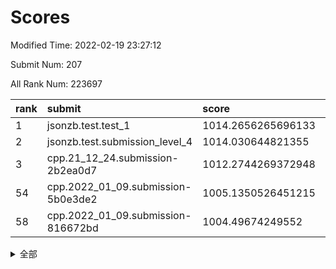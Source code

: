 # Scores

Modified Time: 2022-02-19 23:27:12

Submit Num: 207

All Rank Num: 223697

| rank |               submit               |       score        |       sigma        | pk_num |
| :--- | :--------------------------------- | :----------------- | :----------------- | :----- |
| 1    | jsonzb.test.test_1                 | 1014.2656265696133 | 0.8239678879134333 | 4323   |
| 2    | jsonzb.test.submission_level_4     | 1014.030644821355  | 0.7998986230625513 | 4317   |
| 3    | cpp.21_12_24.submission-2b2ea0d7   | 1012.2744269372948 | 0.7917798673993361 | 4320   |
| 54   | cpp.2022_01_09.submission-5b0e3de2 | 1005.1350526451215 | 0.7132595985581268 | 4322   |
| 58   | cpp.2022_01_09.submission-816672bd | 1004.49674249552   | 0.7278697254154248 | 4320   |


<details>
<summary>全部</summary>

| rank |                 submit                 |       score        |       sigma        | pk_num |
| :--- | :------------------------------------- | :----------------- | :----------------- | :----- |
| 1    | jsonzb.test.test_1                     | 1014.2656265696133 | 0.8239678879134333 | 4323   |
| 2    | jsonzb.test.submission_level_4         | 1014.030644821355  | 0.7998986230625513 | 4317   |
| 3    | cpp.21_12_24.submission-2b2ea0d7       | 1012.2744269372948 | 0.7917798673993361 | 4320   |
| 4    | gobigger.level_3.submission_level_3_12 | 1011.9164889054056 | 0.7896437892608043 | 4321   |
| 5    | gobigger.level_3.submission_level_3_44 | 1011.3977037628175 | 0.7647616871048125 | 4324   |
| 6    | gobigger.level_3.submission_level_3_1  | 1011.3511894135871 | 0.7690223966811948 | 4322   |
| 7    | gobigger.level_3.submission_level_3_37 | 1011.2214865689659 | 0.7558992656289684 | 4319   |
| 8    | gobigger.level_3.submission_level_3_33 | 1011.1104560508073 | 0.798471109396261  | 4317   |
| 9    | gobigger.level_3.submission_level_3_38 | 1011.0551575415075 | 0.7696034736654143 | 4318   |
| 10   | gobigger.level_3.submission_level_3_32 | 1010.969862507916  | 0.7723020051118391 | 4323   |
| 11   | gobigger.level_3.submission_level_3_5  | 1010.9004603946402 | 0.7649933954980315 | 4326   |
| 12   | gobigger.level_3.submission_level_3_47 | 1010.891868073185  | 0.7701679481601608 | 4323   |
| 13   | gobigger.level_3.submission_level_3_11 | 1010.7692183464395 | 0.7655636509808361 | 4323   |
| 14   | gobigger.level_3.submission_level_3_4  | 1010.7691557685307 | 0.7747021019755516 | 4321   |
| 15   | gobigger.level_3.submission_level_3_8  | 1010.6902018004744 | 0.7605676905951393 | 4326   |
| 16   | gobigger.level_3.submission_level_3_25 | 1010.6435275205527 | 0.7617754605228596 | 4326   |
| 17   | gobigger.level_3.submission_level_3_10 | 1010.6376634045489 | 0.7351352039252704 | 4323   |
| 18   | gobigger.level_3.submission_level_3_35 | 1010.571501924249  | 0.7872257706373375 | 4328   |
| 19   | gobigger.level_3.submission_level_3_19 | 1010.530765636764  | 0.7767129504515553 | 4319   |
| 20   | gobigger.level_3.submission_level_3_15 | 1010.5246021535945 | 0.7705022488975983 | 4324   |
| 21   | gobigger.level_3.submission_level_3_23 | 1010.4983272590778 | 0.7711079937310114 | 4323   |
| 22   | gobigger.level_3.submission_level_3_31 | 1010.4867553337306 | 0.786717297103507  | 4323   |
| 23   | gobigger.level_3.submission_level_3_36 | 1010.4751194486577 | 0.7762490885812313 | 4327   |
| 24   | gobigger.level_3.submission_level_3_6  | 1010.4405062508771 | 0.7530220317296759 | 4324   |
| 25   | gobigger.level_3.submission_level_3_7  | 1010.4039013192994 | 0.7707224024008603 | 4322   |
| 26   | gobigger.level_3.submission_level_3_27 | 1010.3728724629602 | 0.7772424617626965 | 4325   |
| 27   | gobigger.level_3.submission_level_3_48 | 1010.3570630713581 | 0.7655834990663835 | 4323   |
| 28   | gobigger.level_3.submission_level_3_22 | 1010.354095647005  | 0.7543813724237931 | 4327   |
| 29   | gobigger.level_3.submission_level_3_2  | 1010.2341215144261 | 0.7677208345766398 | 4322   |
| 30   | gobigger.level_3.submission_level_3_13 | 1010.1972541543623 | 0.7769456547960722 | 4323   |
| 31   | gobigger.level_3.submission_level_3_30 | 1010.1619594895396 | 0.7709365778450686 | 4326   |
| 32   | gobigger.level_3.submission_level_3_39 | 1010.0881928548326 | 0.7770946422401154 | 4326   |
| 33   | gobigger.level_3.submission_level_3_16 | 1009.7743015903698 | 0.7751821710237307 | 4318   |
| 34   | gobigger.level_3.submission_level_3_45 | 1009.714839139622  | 0.7604354321662089 | 4326   |
| 35   | gobigger.level_3.submission_level_3_24 | 1009.6349321979263 | 0.7604040278763299 | 4316   |
| 36   | gobigger.level_3.submission_level_3_42 | 1009.6100958321246 | 0.7438593209522003 | 4319   |
| 37   | gobigger.level_3.submission_level_3_34 | 1009.5993322665829 | 0.7827984301638778 | 4324   |
| 38   | gobigger.level_3.submission_level_3_21 | 1009.533863539175  | 0.7503709560179225 | 4324   |
| 39   | gobigger.level_3.submission_level_3_18 | 1009.5251802700602 | 0.7674045611237346 | 4321   |
| 40   | gobigger.level_3.submission_level_3_40 | 1009.4505327991842 | 0.7515412558801984 | 4326   |
| 41   | gobigger.level_3.submission_level_3_9  | 1009.386042752301  | 0.7505639634260444 | 4320   |
| 42   | gobigger.level_3.submission_level_3_28 | 1009.1380850178291 | 0.7693139057650223 | 4318   |
| 43   | gobigger.level_3.submission_level_3_20 | 1009.0851996714097 | 0.7494361820638749 | 4321   |
| 44   | gobigger.level_3.submission_level_3_0  | 1009.0185896416372 | 0.7619187489636579 | 4323   |
| 45   | gobigger.level_3.submission_level_3_46 | 1008.9861991376996 | 0.7744045398581422 | 4322   |
| 46   | gobigger.level_3.submission_level_3_3  | 1008.8592605751169 | 0.7343257672039897 | 4322   |
| 47   | gobigger.level_3.submission_level_3_41 | 1008.8061764842421 | 0.764752862456573  | 4320   |
| 48   | gobigger.level_3.submission_level_3_14 | 1008.790999251233  | 0.7418119854211609 | 4322   |
| 49   | gobigger.level_3.submission_level_3_26 | 1008.5781334701069 | 0.7495082401182619 | 4322   |
| 50   | gobigger.level_3.submission_level_3_49 | 1008.5463210919814 | 0.7451780293326921 | 4319   |
| 51   | gobigger.level_3.submission_level_3_29 | 1008.3823474540607 | 0.7549560250882389 | 4323   |
| 52   | gobigger.level_3.submission_level_3_17 | 1007.9047846552431 | 0.7431921886342624 | 4320   |
| 53   | gobigger.level_3.submission_level_3_43 | 1007.8061532287118 | 0.7525158777804779 | 4320   |
| 54   | cpp.2022_01_09.submission-5b0e3de2     | 1005.1350526451215 | 0.7132595985581268 | 4322   |
| 55   | gobigger.level_1.submission_level_1_29 | 1004.7200626669099 | 0.729381363429525  | 4325   |
| 56   | gobigger.level_1.submission_level_1_9  | 1004.6785994848667 | 0.713860699783583  | 4322   |
| 57   | gobigger.level_1.submission_level_1_23 | 1004.6563213294613 | 0.739334073055831  | 4320   |
| 58   | cpp.2022_01_09.submission-816672bd     | 1004.49674249552   | 0.7278697254154248 | 4320   |
| 59   | gobigger.level_1.submission_level_1_7  | 1004.4568092183251 | 0.7201141067084953 | 4323   |
| 60   | gobigger.level_1.submission_level_1_36 | 1004.3649522735695 | 0.7188712491098558 | 4323   |
| 61   | gobigger.level_1.submission_level_1_13 | 1004.3560464138293 | 0.7245996747433792 | 4322   |
| 62   | gobigger.level_1.submission_level_1_34 | 1004.124120994656  | 0.7187911177650816 | 4319   |
| 63   | gobigger.level_1.submission_level_1_47 | 1004.0328261127872 | 0.715070505173966  | 4324   |
| 64   | gobigger.level_1.submission_level_1_21 | 1004.0115753100495 | 0.7318311346652074 | 4321   |
| 65   | gobigger.level_1.submission_level_1_37 | 1003.9753405359891 | 0.7180280779169754 | 4325   |
| 66   | gobigger.level_1.submission_level_1_22 | 1003.8538706664766 | 0.7188482103238549 | 4317   |
| 67   | gobigger.level_1.submission_level_1_43 | 1003.7688692264062 | 0.7029617545308413 | 4323   |
| 68   | gobigger.level_1.submission_level_1_8  | 1003.748012273969  | 0.7020158955448714 | 4320   |
| 69   | gobigger.level_1.submission_level_1_32 | 1003.6806262822977 | 0.7114615685252202 | 4322   |
| 70   | gobigger.level_1.submission_level_1_39 | 1003.6720437622329 | 0.7186749978433985 | 4323   |
| 71   | gobigger.level_1.submission_level_1_33 | 1003.6279158238037 | 0.7146255854174665 | 4322   |
| 72   | gobigger.level_1.submission_level_1_14 | 1003.535907652483  | 0.7137891971637523 | 4321   |
| 73   | gobigger.level_1.submission_level_1_2  | 1003.5355637199762 | 0.7159874180344811 | 4325   |
| 74   | gobigger.level_1.submission_level_1_40 | 1003.5143491459022 | 0.7139700298209863 | 4320   |
| 75   | gobigger.level_1.submission_level_1_15 | 1003.4863686234909 | 0.7160251281155111 | 4322   |
| 76   | gobigger.level_1.submission_level_1_38 | 1003.470803848347  | 0.715780108939175  | 4320   |
| 77   | gobigger.level_1.submission_level_1_44 | 1003.463540192495  | 0.7158701592375601 | 4319   |
| 78   | gobigger.level_1.submission_level_1_25 | 1003.4307986224151 | 0.7191066807475963 | 4323   |
| 79   | gobigger.level_1.submission_level_1_6  | 1003.4067592707963 | 0.7205079118562432 | 4321   |
| 80   | gobigger.level_1.submission_level_1_42 | 1003.3039946627066 | 0.7232553684435825 | 4324   |
| 81   | gobigger.level_1.submission_level_1_35 | 1003.289333143118  | 0.7172680149571778 | 4326   |
| 82   | gobigger.level_1.submission_level_1_17 | 1003.1954024839816 | 0.7112386201072136 | 4321   |
| 83   | gobigger.level_1.submission_level_1_30 | 1003.0037545584119 | 0.7136812572945327 | 4324   |
| 84   | gobigger.level_1.submission_level_1_19 | 1002.9816433811285 | 0.719918406980655  | 4322   |
| 85   | gobigger.level_1.submission_level_1_41 | 1002.9551102932088 | 0.7079226217033939 | 4321   |
| 86   | gobigger.level_1.submission_level_1_11 | 1002.9329345414204 | 0.7167457352729015 | 4325   |
| 87   | gobigger.level_1.submission_level_1_27 | 1002.8987635946687 | 0.7235249009098965 | 4320   |
| 88   | gobigger.level_1.submission_level_1_24 | 1002.8654043342617 | 0.704601538140074  | 4324   |
| 89   | gobigger.level_1.submission_level_1_49 | 1002.8645844883006 | 0.7178774709523433 | 4323   |
| 90   | gobigger.level_1.submission_level_1_12 | 1002.8559964902528 | 0.7147314672753364 | 4326   |
| 91   | gobigger.level_1.submission_level_1_31 | 1002.8311417485429 | 0.707134708114754  | 4323   |
| 92   | gobigger.level_1.submission_level_1_28 | 1002.7681525769283 | 0.7110129767757697 | 4323   |
| 93   | gobigger.level_1.submission_level_1_45 | 1002.7151995470739 | 0.7114332646493672 | 4324   |
| 94   | gobigger.level_1.submission_level_1_16 | 1002.6964500757131 | 0.7177143786606323 | 4318   |
| 95   | gobigger.level_1.submission_level_1_1  | 1002.5248583813349 | 0.7218670014652485 | 4321   |
| 96   | gobigger.level_1.submission_level_1_10 | 1002.5039466610591 | 0.7107424024267719 | 4322   |
| 97   | gobigger.level_1.submission_level_1_26 | 1002.4461301578987 | 0.7097825790719251 | 4325   |
| 98   | gobigger.level_1.submission_level_1_20 | 1002.349308210392  | 0.7208790605803843 | 4323   |
| 99   | gobigger.level_1.submission_level_1_0  | 1002.3024805468459 | 0.7159409435154581 | 4320   |
| 100  | gobigger.level_1.submission_level_1_18 | 1002.1895402976479 | 0.7052205573570335 | 4322   |
| 101  | gobigger.level_1.submission_level_1_3  | 1002.1495799395035 | 0.7078925735932812 | 4329   |
| 102  | gobigger.level_1.submission_level_1_5  | 1002.0195989039481 | 0.713299535745395  | 4324   |
| 103  | gobigger.level_1.submission_level_1_48 | 1001.9448000720361 | 0.711747129098486  | 4324   |
| 104  | gobigger.level_1.submission_level_1_4  | 1001.880542807273  | 0.711478210182027  | 4322   |
| 105  | gobigger.level_1.submission_level_1_46 | 1001.5547649972403 | 0.7179596805531131 | 4324   |
| 106  | gobigger.random.submission_random_21   | 997.4065419164616  | 0.6995948331774997 | 4324   |
| 107  | gobigger.random.submission_random_42   | 997.3820505203529  | 0.7148247573879534 | 4324   |
| 108  | gobigger.random.submission_random_23   | 997.2477223381865  | 0.706227676694367  | 4326   |
| 109  | gobigger.random.submission_random_36   | 997.0410070111596  | 0.714544602784666  | 4325   |
| 110  | gobigger.random.submission_random_28   | 996.9388948992732  | 0.7043538463765588 | 4327   |
| 111  | gobigger.random.submission_random_35   | 996.881008528994   | 0.7000603633659812 | 4326   |
| 112  | gobigger.random.submission_random_24   | 996.7173777287242  | 0.7063425722649389 | 4326   |
| 113  | gobigger.random.submission_random_37   | 996.6987599927032  | 0.7182992787560777 | 4321   |
| 114  | gobigger.random.submission_random_3    | 996.6782396571521  | 0.6907061887257431 | 4320   |
| 115  | gobigger.random.submission_random_32   | 996.645908578355   | 0.7022628336899942 | 4324   |
| 116  | gobigger.random.submission_random_4    | 996.6393471414381  | 0.7037966752875451 | 4323   |
| 117  | gobigger.random.submission_random_44   | 996.4399794386208  | 0.7091962030241259 | 4323   |
| 118  | gobigger.random.submission_random_6    | 996.4092458304445  | 0.7107255444383869 | 4323   |
| 119  | gobigger.random.submission_random_43   | 996.3459445445545  | 0.7165127720297364 | 4319   |
| 120  | gobigger.random.submission_random_29   | 996.2890382602042  | 0.7126378786599228 | 4326   |
| 121  | gobigger.random.submission_random_13   | 996.2563276223941  | 0.7186561549531361 | 4325   |
| 122  | gobigger.random.submission_random_48   | 996.23939076914    | 0.7163879943313454 | 4320   |
| 123  | gobigger.random.submission_random_14   | 996.2373272417044  | 0.7119796788733257 | 4325   |
| 124  | gobigger.random.submission_random_2    | 996.2363140482896  | 0.7044122695990693 | 4323   |
| 125  | gobigger.random.submission_random_12   | 996.2200745312094  | 0.7255216919929165 | 4323   |
| 126  | gobigger.random.submission_random_8    | 996.1019821819033  | 0.7133172341878515 | 4328   |
| 127  | gobigger.random.submission_random_47   | 996.0671442683362  | 0.7239634968314368 | 4322   |
| 128  | gobigger.random.submission_random_27   | 996.0602280991466  | 0.7279926296910906 | 4325   |
| 129  | gobigger.random.submission_random_17   | 995.9895551414936  | 0.7071718370018534 | 4323   |
| 130  | gobigger.random.submission_random_38   | 995.9778544958083  | 0.7006717136268638 | 4318   |
| 131  | gobigger.random.submission_random_31   | 995.8833312385394  | 0.7079118829635668 | 4322   |
| 132  | gobigger.random.submission_random_5    | 995.8616899982495  | 0.7099910315050147 | 4322   |
| 133  | gobigger.random.submission_random_49   | 995.8380215285524  | 0.7232736204499973 | 4327   |
| 134  | gobigger.random.submission_random_40   | 995.8090775680273  | 0.7038293540616809 | 4324   |
| 135  | gobigger.random.submission_random_10   | 995.768969952443   | 0.7069195945867772 | 4327   |
| 136  | gobigger.random.submission_random_20   | 995.7579727973975  | 0.7082258393803834 | 4327   |
| 137  | gobigger.random.submission_random_41   | 995.748250492167   | 0.7096390393155525 | 4328   |
| 138  | gobigger.random.submission_random_33   | 995.7424808687281  | 0.7237128039849466 | 4323   |
| 139  | gobigger.random.submission_random_34   | 995.6893055570479  | 0.696221219378059  | 4324   |
| 140  | gobigger.random.submission_random_30   | 995.6871043686538  | 0.7295395251513563 | 4324   |
| 141  | gobigger.random.submission_random_45   | 995.6556962488577  | 0.7203707128040954 | 4322   |
| 142  | gobigger.random.submission_random_22   | 995.6223640617171  | 0.7107408832328601 | 4322   |
| 143  | gobigger.random.submission_random_39   | 995.596888930848   | 0.7108688073090275 | 4321   |
| 144  | gobigger.random.submission_random_7    | 995.5520862331973  | 0.7126336280144867 | 4325   |
| 145  | gobigger.random.submission_random_46   | 995.5434202425031  | 0.7233457962768106 | 4320   |
| 146  | gobigger.random.submission_random_25   | 995.3988578260052  | 0.7337047631251551 | 4328   |
| 147  | gobigger.random.submission_random_18   | 995.248307510038   | 0.7128800126688019 | 4324   |
| 148  | gobigger.random.submission_random_19   | 995.0229537614349  | 0.7200665821692382 | 4322   |
| 149  | gobigger.random.submission_random_9    | 994.9225930911907  | 0.7127973986364107 | 4317   |
| 150  | gobigger.random.submission_random_1    | 994.910384638722   | 0.7221760085358965 | 4325   |
| 151  | gobigger.random.submission_random_11   | 994.7473504642828  | 0.7104551567242163 | 4322   |
| 152  | gobigger.random.submission_random_16   | 994.7313861951602  | 0.7243111972705687 | 4324   |
| 153  | gobigger.level_2.submission_level_2_28 | 994.6249848822345  | 0.7187942316024954 | 4324   |
| 154  | gobigger.random.submission_random_15   | 994.5884241841106  | 0.7056221488395252 | 4325   |
| 155  | gobigger.random.submission_random_26   | 994.5681763993535  | 0.7254003240186871 | 4323   |
| 156  | gobigger.random.submission_random_0    | 994.4402511346957  | 0.7213490095751356 | 4323   |
| 157  | gobigger.level_2.submission_level_2_37 | 993.8784674326557  | 0.7345594156525284 | 4322   |
| 158  | gobigger.level_2.submission_level_2_31 | 993.4178468954415  | 0.744432326633293  | 4321   |
| 159  | gobigger.level_2.submission_level_2_13 | 993.2603813403477  | 0.7357573189052513 | 4318   |
| 160  | gobigger.level_2.submission_level_2_17 | 993.0712290686354  | 0.7269194390694846 | 4325   |
| 161  | gobigger.level_2.submission_level_2_8  | 993.0283946210329  | 0.7323192990494057 | 4327   |
| 162  | gobigger.level_2.submission_level_2_10 | 992.9307654534513  | 0.7420629441151293 | 4322   |
| 163  | gobigger.level_2.submission_level_2_23 | 992.8963457476457  | 0.738680147495191  | 4323   |
| 164  | gobigger.level_2.submission_level_2_20 | 992.8666721871248  | 0.7620315028008593 | 4326   |
| 165  | gobigger.level_2.submission_level_2_3  | 992.6943005461854  | 0.7350578759400851 | 4325   |
| 166  | gobigger.level_2.submission_level_2_30 | 992.6623104878682  | 0.7275285950117113 | 4322   |
| 167  | gobigger.level_2.submission_level_2_24 | 992.660396227795   | 0.7381137443886217 | 4322   |
| 168  | gobigger.level_2.submission_level_2_49 | 992.429981160416   | 0.7457500465911351 | 4323   |
| 169  | gobigger.level_2.submission_level_2_40 | 992.3960478257139  | 0.7440430953702232 | 4325   |
| 170  | gobigger.level_2.submission_level_2_47 | 992.3918600955482  | 0.7561234765066982 | 4322   |
| 171  | gobigger.level_2.submission_level_2_26 | 992.3666671788155  | 0.7490450831175429 | 4324   |
| 172  | gobigger.level_2.submission_level_2_9  | 992.3477743438968  | 0.7480631502927921 | 4319   |
| 173  | gobigger.level_2.submission_level_2_7  | 992.339466347096   | 0.7476979055082824 | 4322   |
| 174  | gobigger.level_2.submission_level_2_2  | 992.3144369538813  | 0.7399389528959953 | 4324   |
| 175  | gobigger.level_2.submission_level_2_12 | 992.2855816651349  | 0.742173469313159  | 4324   |
| 176  | gobigger.level_2.submission_level_2_42 | 992.2693060512884  | 0.7658516554119225 | 4318   |
| 177  | gobigger.level_2.submission_level_2_43 | 992.2366252501923  | 0.7381494249422597 | 4320   |
| 178  | gobigger.level_2.submission_level_2_34 | 992.0987136356584  | 0.7358484742238938 | 4322   |
| 179  | gobigger.level_2.submission_level_2_44 | 992.0579945523724  | 0.7503596811759191 | 4318   |
| 180  | gobigger.level_2.submission_level_2_15 | 992.0245580487308  | 0.7469658548420645 | 4327   |
| 181  | gobigger.level_2.submission_level_2_39 | 991.9682387975969  | 0.7310239028289027 | 4321   |
| 182  | gobigger.level_2.submission_level_2_4  | 991.9375855876561  | 0.7463198823617243 | 4322   |
| 183  | gobigger.level_2.submission_level_2_22 | 991.920584908566   | 0.7814008361635183 | 4324   |
| 184  | gobigger.level_2.submission_level_2_41 | 991.8543973013722  | 0.7329751799201313 | 4324   |
| 185  | gobigger.level_2.submission_level_2_6  | 991.8527507728714  | 0.7463715953363433 | 4322   |
| 186  | gobigger.level_2.submission_level_2_38 | 991.8233779200034  | 0.7421061752562105 | 4320   |
| 187  | gobigger.level_2.submission_level_2_19 | 991.7806004250948  | 0.7514113561675763 | 4326   |
| 188  | gobigger.level_2.submission_level_2_29 | 991.7635382417907  | 0.7485855164086297 | 4322   |
| 189  | gobigger.level_2.submission_level_2_32 | 991.7562009381903  | 0.7458434944798218 | 4323   |
| 190  | gobigger.level_2.submission_level_2_16 | 991.7041017078915  | 0.7503806951686569 | 4322   |
| 191  | gobigger.level_2.submission_level_2_18 | 991.5608229026019  | 0.7713251828406082 | 4320   |
| 192  | gobigger.level_2.submission_level_2_11 | 991.560104463654   | 0.7469175812690259 | 4324   |
| 193  | gobigger.level_2.submission_level_2_36 | 991.5502869043005  | 0.7735763928408609 | 4326   |
| 194  | gobigger.level_2.submission_level_2_25 | 991.4869170276703  | 0.7592170056203666 | 4325   |
| 195  | gobigger.level_2.submission_level_2_1  | 991.4192542336431  | 0.7495254478207654 | 4323   |
| 196  | gobigger.level_2.submission_level_2_27 | 991.2996539531076  | 0.7476741240120093 | 4321   |
| 197  | gobigger.level_2.submission_level_2_14 | 991.2593736287923  | 0.74353777697227   | 4322   |
| 198  | gobigger.level_2.submission_level_2_21 | 991.2572456302967  | 0.7653313013943484 | 4322   |
| 199  | gobigger.level_2.submission_level_2_46 | 991.0608406926124  | 0.7475696716317768 | 4324   |
| 200  | gobigger.level_2.submission_level_2_48 | 990.9844520934661  | 0.7703442453528178 | 4322   |
| 201  | gobigger.level_2.submission_level_2_33 | 990.97532227758    | 0.7719938102728406 | 4326   |
| 202  | gobigger.level_2.submission_level_2_35 | 990.9632691384552  | 0.7614773928394093 | 4319   |
| 203  | gobigger.level_2.submission_level_2_0  | 990.9589764903949  | 0.7459486856870899 | 4320   |
| 204  | gobigger.level_2.submission_level_2_5  | 990.4688536355819  | 0.7658458951483808 | 4327   |
| 205  | gobigger.level_2.submission_level_2_45 | 990.0833154890875  | 0.7866241332085517 | 4317   |
| 206  | gobigger.none.submission_none_1        | 978.128114934829   | 1.2546781064646566 | 4322   |
| 207  | gobigger.none.submission_none_0        | 976.7687632128967  | 1.3644638540598975 | 4316   |

</details>